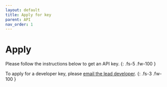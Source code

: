 ```yaml
---
layout: default
title: Apply for key
parent: API
nav_order: 1
---
```


# Apply

Please follow the instructions below to get an API key.
{: .fs-5 .fw-100 }

To apply for a developer key, please [email the lead developer](mailto:alec@centralizednews.org).
{: .fs-3 .fw-100 }